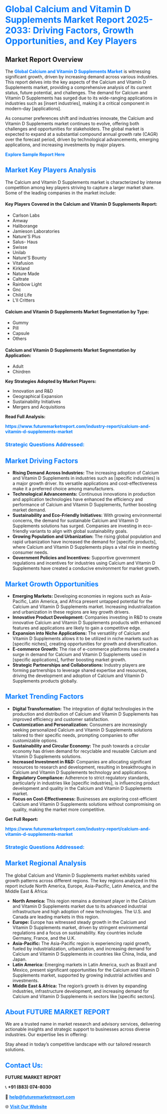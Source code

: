 <h1 style="color: #007BFF;">Global Calcium and Vitamin D Supplements Market Report 2025-2033: Driving Factors, Growth Opportunities, and Key Players</h1>

<section id="overview">
<h2>Market Report Overview</h2>
<p>The <a href="https://www.futuremarketreport.com/industry-report/calcium-and-vitamin-d-supplements-market" style="color: #007BFF; text-decoration: none;"><strong>Global Calcium and Vitamin D Supplements Market</strong></a> is witnessing significant growth, driven by increasing demand across various industries. This report delves into the key aspects of the Calcium and Vitamin D Supplements market, providing a comprehensive analysis of its current status, future potential, and challenges. The demand for Calcium and Vitamin D Supplements has surged due to its wide-ranging applications in industries such as [insert industries], making it a critical component in modern-day [applications].</p>
<p>As consumer preferences shift and industries innovate, the Calcium and Vitamin D Supplements market continues to evolve, offering both challenges and opportunities for stakeholders. The global market is expected to expand at a substantial compound annual growth rate (CAGR) over the forecast period, driven by technological advancements, emerging applications, and increasing investments by major players.</p>
</section>

<section id="overview">
<p><a href="https://www.futuremarketreport.com/request-sample/reportId=30791" style="color: #007BFF; text-decoration: none;"><strong>Explore Sample Report Here</strong></a></p>
</section>

<section id="key-players">
<h2 style="color: #007BFF;">Market Key Players Analysis</h2>
<p>The Calcium and Vitamin D Supplements market is characterized by intense competition among key players striving to capture a larger market share. Some of the leading companies in the market include:</p>
<h4>Key Players Covered in the Calcium and Vitamin D Supplements Report:</h4>
<ul><li>Carlson Labs</li><li>Amway</li><li>Haliborange</li><li>Jamieson Laboratories</li><li>Nature&#039;S Plus</li><li>Salus- Haus</li><li>Swisse</li><li>Unilab</li><li>Nature&#039;S Bounty</li><li>Vitafusion</li><li>Kirkland</li><li>Nature Made</li><li>Caltrate</li><li>Rainbow Light</li><li>Gnc</li><li>Child Life</li><li>L&#039;Il Critters</li></ul>
<h4>Calcium and Vitamin D Supplements Market Segmentation by Type:</h4>
<ul><li>Gummy</li><li>Pill</li><li>Capsule</li><li>Others</li></ul>

<h4>Calcium and Vitamin D Supplements Market Segmentation by Application:</h4>
<ul><li>Adult</li><li>Chirdren</li></ul>
<p><strong>Key Strategies Adopted by Market Players:</strong></p>
<ul>
<li>Innovation and R&D</li>
<li>Geographical Expansion</li>
<li>Sustainability Initiatives</li>
<li>Mergers and Acquisitions</li>
</ul>
</section>

<section>
<p><strong>Read Full Analysis: </strong></p><a href="https://www.futuremarketreport.com/industry-report/calcium-and-vitamin-d-supplements-market" style="color: #007BFF; text-decoration: none;"><strong>https://www.futuremarketreport.com/industry-report/calcium-and-vitamin-d-supplements-market</strong></a>
<h3 style="color: #007BFF;">Strategic Questions Addressed:</h3>
</section>

<section id="driving-factors">
<h2 style="color: #007BFF;">Market Driving Factors</h2>
<ul>
<li><strong>Rising Demand Across Industries:</strong> The increasing adoption of Calcium and Vitamin D Supplements in industries such as [specific industries] is a major growth driver. Its versatile applications and cost-effectiveness make it a preferred choice among manufacturers.</li>
<li><strong>Technological Advancements:</strong> Continuous innovations in production and application technologies have enhanced the efficiency and performance of Calcium and Vitamin D Supplements, further boosting market demand.</li>
<li><strong>Sustainability and Eco-Friendly Initiatives:</strong> With growing environmental concerns, the demand for sustainable Calcium and Vitamin D Supplements solutions has surged. Companies are investing in eco-friendly variants to align with global sustainability goals.</li>
<li><strong>Growing Population and Urbanization:</strong> The rising global population and rapid urbanization have increased the demand for [specific products], where Calcium and Vitamin D Supplements plays a vital role in meeting consumer needs.</li>
<li><strong>Government Policies and Incentives:</strong> Supportive government regulations and incentives for industries using Calcium and Vitamin D Supplements have created a conducive environment for market growth.</li>
</ul>
</section>

<section id="growth-opportunities">
<h2 style="color: #007BFF;">Market Growth Opportunities</h2>
<ul>
<li><strong>Emerging Markets:</strong> Developing economies in regions such as Asia-Pacific, Latin America, and Africa present untapped potential for the Calcium and Vitamin D Supplements market. Increasing industrialization and urbanization in these regions are key growth drivers.</li>
<li><strong>Innovative Product Development:</strong> Companies investing in R&D to create innovative Calcium and Vitamin D Supplements products with enhanced features and applications are likely to gain a competitive edge.</li>
<li><strong>Expansion into Niche Applications:</strong> The versatility of Calcium and Vitamin D Supplements allows it to be utilized in niche markets such as [specific niches], creating opportunities for growth and diversification.</li>
<li><strong>E-commerce Growth:</strong> The rise of e-commerce platforms has created a surge in demand for Calcium and Vitamin D Supplements used in [specific applications], further boosting market growth.</li>
<li><strong>Strategic Partnerships and Collaborations:</strong> Industry players are forming partnerships to leverage shared expertise and resources, driving the development and adoption of Calcium and Vitamin D Supplements products globally.</li>
</ul>
</section>

<section id="trending-factors">
<h2 style="color: #007BFF;">Market Trending Factors</h2>
<ul>
<li><strong>Digital Transformation:</strong> The integration of digital technologies in the production and distribution of Calcium and Vitamin D Supplements has improved efficiency and customer satisfaction.</li>
<li><strong>Customization and Personalization:</strong> Consumers are increasingly seeking personalized Calcium and Vitamin D Supplements solutions tailored to their specific needs, prompting companies to offer customizable options.</li>
<li><strong>Sustainability and Circular Economy:</strong> The push towards a circular economy has driven demand for recyclable and reusable Calcium and Vitamin D Supplements solutions.</li>
<li><strong>Increased Investment in R&D:</strong> Companies are allocating significant resources to research and development, resulting in breakthroughs in Calcium and Vitamin D Supplements technology and applications.</li>
<li><strong>Regulatory Compliance:</strong> Adherence to strict regulatory standards, particularly in industries like [specific industries], is influencing product development and quality in the Calcium and Vitamin D Supplements market.</li>
<li><strong>Focus on Cost-Effectiveness:</strong> Businesses are exploring cost-efficient Calcium and Vitamin D Supplements solutions without compromising on quality, making the market more competitive.</li>
</ul>
</section>

<section>
<p><strong>Get Full Report: </strong></p><a href="https://www.futuremarketreport.com/industry-report/calcium-and-vitamin-d-supplements-market" style="color: #007BFF; text-decoration: none;"><strong>https://www.futuremarketreport.com/industry-report/calcium-and-vitamin-d-supplements-market</strong></a>
<h3 style="color: #007BFF;">Strategic Questions Addressed:</h3>
</section>


<section id="regional-analysis">
<h2 style="color: #007BFF;">Market Regional Analysis</h2>
<p>The global Calcium and Vitamin D Supplements market exhibits varied growth patterns across different regions. The key regions analyzed in this report include North America, Europe, Asia-Pacific, Latin America, and the Middle East & Africa:</p>
<ul>
<li><strong>North America:</strong> This region remains a dominant player in the Calcium and Vitamin D Supplements market due to its advanced industrial infrastructure and high adoption of new technologies. The U.S. and Canada are leading markets in this region.</li>
<li><strong>Europe:</strong> Europe has witnessed steady growth in the Calcium and Vitamin D Supplements market, driven by stringent environmental regulations and a focus on sustainability. Key countries include Germany, France, and the U.K.</li>
<li><strong>Asia-Pacific:</strong> The Asia-Pacific region is experiencing rapid growth, fueled by industrialization, urbanization, and increasing demand for Calcium and Vitamin D Supplements in countries like China, India, and Japan.</li>
<li><strong>Latin America:</strong> Emerging markets in Latin America, such as Brazil and Mexico, present significant opportunities for the Calcium and Vitamin D Supplements market, supported by growing industrial activities and investments.</li>
<li><strong>Middle East & Africa:</strong> The region’s growth is driven by expanding industries, infrastructure development, and increasing demand for Calcium and Vitamin D Supplements in sectors like [specific sectors].</li>
</ul>
</section>

<footer>
<h2 style="color: #007BFF;">About FUTURE MARKET REPORT</h2>
<p>We are a trusted name in market research and advisory services, delivering actionable insights and strategic support to businesses across diverse industries. Our expertise lies in offering:</p>

<p>Stay ahead in today’s competitive landscape with our tailored research solutions.</p>

<h2 style="color: #007BFF;">Contact Us:</h2>
<p><strong>FUTURE MARKET REPORT</strong></p>
<p>📞 <strong>+91 (883) 074-8030</strong></p>
<p>📧 <strong><a href="mailto:help@futuremarketreport.com" style="color: #007BFF;">help@futuremarketreport.com</a></strong></p>
<p>🌐 <strong><a href="https://www.futuremarketreport.com/" style="color: #007BFF;">Visit Our Website</a></strong></p>
</footer>